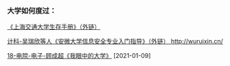### 大学如何度过：

[《上海交通大学生存手册》（外链）](https://survivesjtu.gitbook.io/survivesjtumanual/xu/sheng-ming)

[计科-吴瑞欣等人《安微大学信息安全专业入门指导》（外链） ](https://first-book-2.gitbook.io/-1/)
http://wuruixin.cn/

[18-电院-电子-顾成超《我眼中的大学》](Golden-years/18-电子-顾成超.md) [2021-01-09]


